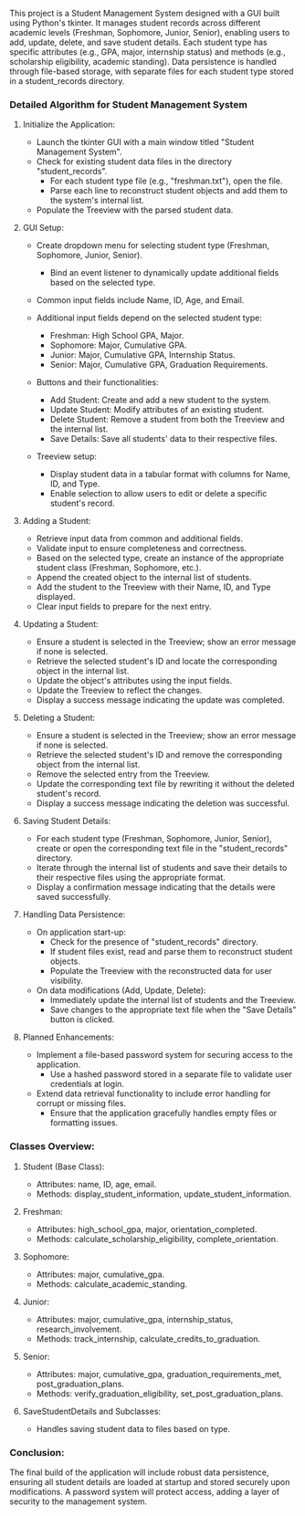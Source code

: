 This project is a Student Management System designed with a GUI built using Python's tkinter. It manages student records across different academic levels (Freshman, Sophomore, Junior, Senior), enabling users to add, update, delete, and save student details. Each student type has specific attributes (e.g., GPA, major, internship status) and methods (e.g., scholarship eligibility, academic standing). Data persistence is handled through file-based storage, with separate files for each student type stored in a student_records directory.



### Detailed Algorithm for Student Management System

1. Initialize the Application:
   - Launch the tkinter GUI with a main window titled "Student Management System".
   - Check for existing student data files in the directory "student_records".
     - For each student type file (e.g., "freshman.txt"), open the file.
     - Parse each line to reconstruct student objects and add them to the system's internal list.
   - Populate the Treeview with the parsed student data.

2. GUI Setup:
   - Create dropdown menu for selecting student type (Freshman, Sophomore, Junior, Senior).
     - Bind an event listener to dynamically update additional fields based on the selected type.
   - Common input fields include Name, ID, Age, and Email.
   - Additional input fields depend on the selected student type:
     - Freshman: High School GPA, Major.
     - Sophomore: Major, Cumulative GPA.
     - Junior: Major, Cumulative GPA, Internship Status.
     - Senior: Major, Cumulative GPA, Graduation Requirements.

   - Buttons and their functionalities:
     - Add Student: Create and add a new student to the system.
     - Update Student: Modify attributes of an existing student.
     - Delete Student: Remove a student from both the Treeview and the internal list.
     - Save Details: Save all students' data to their respective files.

   - Treeview setup:
     - Display student data in a tabular format with columns for Name, ID, and Type.
     - Enable selection to allow users to edit or delete a specific student's record.

3. Adding a Student:
   - Retrieve input data from common and additional fields.
   - Validate input to ensure completeness and correctness.
   - Based on the selected type, create an instance of the appropriate student class (Freshman, Sophomore, etc.).
   - Append the created object to the internal list of students.
   - Add the student to the Treeview with their Name, ID, and Type displayed.
   - Clear input fields to prepare for the next entry.

4. Updating a Student:
   - Ensure a student is selected in the Treeview; show an error message if none is selected.
   - Retrieve the selected student's ID and locate the corresponding object in the internal list.
   - Update the object's attributes using the input fields.
   - Update the Treeview to reflect the changes.
   - Display a success message indicating the update was completed.

5. Deleting a Student:
   - Ensure a student is selected in the Treeview; show an error message if none is selected.
   - Retrieve the selected student's ID and remove the corresponding object from the internal list.
   - Remove the selected entry from the Treeview.
   - Update the corresponding text file by rewriting it without the deleted student's record.
   - Display a success message indicating the deletion was successful.

6. Saving Student Details:
   - For each student type (Freshman, Sophomore, Junior, Senior), create or open the corresponding text file in the "student_records" directory.
   - Iterate through the internal list of students and save their details to their respective files using the appropriate format.
   - Display a confirmation message indicating that the details were saved successfully.

7. Handling Data Persistence:
   - On application start-up:
     - Check for the presence of "student_records" directory.
     - If student files exist, read and parse them to reconstruct student objects.
     - Populate the Treeview with the reconstructed data for user visibility.
   - On data modifications (Add, Update, Delete):
     - Immediately update the internal list of students and the Treeview.
     - Save changes to the appropriate text file when the "Save Details" button is clicked.

8. Planned Enhancements:
   - Implement a file-based password system for securing access to the application.
     - Use a hashed password stored in a separate file to validate user credentials at login.
   - Extend data retrieval functionality to include error handling for corrupt or missing files.
     - Ensure that the application gracefully handles empty files or formatting issues.

### Classes Overview:
1. Student (Base Class):
   - Attributes: name, ID, age, email.
   - Methods: display_student_information, update_student_information.

2. Freshman:
   - Attributes: high_school_gpa, major, orientation_completed.
   - Methods: calculate_scholarship_eligibility, complete_orientation.

3. Sophomore:
   - Attributes: major, cumulative_gpa.
   - Methods: calculate_academic_standing.

4. Junior:
   - Attributes: major, cumulative_gpa, internship_status, research_involvement.
   - Methods: track_internship, calculate_credits_to_graduation.

5. Senior:
   - Attributes: major, cumulative_gpa, graduation_requirements_met, post_graduation_plans.
   - Methods: verify_graduation_eligibility, set_post_graduation_plans.

6. SaveStudentDetails and Subclasses:
   - Handles saving student data to files based on type.

### Conclusion:
The final build of the application will include robust data persistence, ensuring all student details are loaded at startup and stored securely upon modifications. A password system will protect access, adding a layer of security to the management system.
